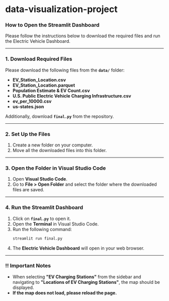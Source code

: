 # data-visualization-project

### **How to Open the Streamlit Dashboard**

Please follow the instructions below to download the required files and run the Electric Vehicle Dashboard.

---

### **1. Download Required Files**
Please download the following files from the **`data/`** folder:

- **EV_Station_Location.csv**  
- **EV_Station_Location.parquet**  
- **Population Estimate & EV Count.csv**  
- **U.S. Public Electric Vehicle Charging Infrastructure.csv**  
- **ev_per_10000.csv**  
- **us-states.json**  

Additionally, download **`final.py`** from the repository.

---

### **2. Set Up the Files**
1. Create a new folder on your computer.  
2. Move all the downloaded files into this folder.  

---

### **3. Open the Folder in Visual Studio Code**
1. Open **Visual Studio Code**.  
2. Go to **File > Open Folder** and select the folder where the downloaded files are saved.  

---

### **4. Run the Streamlit Dashboard**
1. Click on **`final.py`** to open it.  
2. Open the **Terminal** in Visual Studio Code.  
3. Run the following command:  
   ```bash
   streamlit run final.py
   ```
4. The **Electric Vehicle Dashboard** will open in your web browser.

---

### **‼️ Important Notes**
- When selecting **"EV Charging Stations"** from the sidebar and navigating to **"Locations of EV Charging Stations"**, the map should be displayed.  
- **If the map does not load, please reload the page.**  
